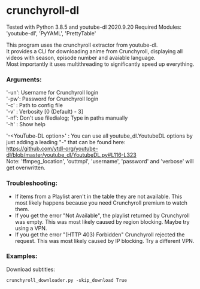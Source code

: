 # crunchyroll-dl
Tested with Python 3.8.5 and youtube-dl 2020.9.20 
Required Modules: 'youtube-dl', 'PyYAML', 'PrettyTable'

This program uses the crunchyroll extractor from youtube-dl.  
It provides a CLI for downloading anime from Crunchyroll, displaying all videos with season, episode number and avaiable language.  
Most importantly it uses multithreading to significantly speed up everything.

### Arguments:  
'-un': Username for Crunchyroll login  
'-pw': Password for Crunchyroll login  
'-c' : Path to config file  
'-v' : Verbosity [0 (Default) - 3]  
'-nf': Don't use filedialog; Type in paths manually  
'-h' : Show help  

'-\<YouTube-DL option\>' : You can use all youtube_dl.YoutubeDL options by just adding a leading "-" that can be found here:  
                           https://github.com/ytdl-org/youtube-dl/blob/master/youtube_dl/YoutubeDL.py#L116-L323  
                           Note: 'ffmpeg_location', 'outtmpl', 'username', 'password' and 'verbose' will get overwritten.

### Troubleshooting:
- If items from a Playlist aren't in the table they are not available.
  This most likely happens because you need Crunchyroll premium to watch them.
- If you get the error "Not Available", the playlist returned by Crunchyroll was empty. This was most likely caused by region blocking. Maybe try using a VPN.
- If you get the error "(HTTP 403) Forbidden" Crunchyroll rejected the request. This was most likely caused by IP blocking. Try a different VPN.

### Examples:
Download subtitles:
```
crunchyroll_downloader.py -skip_download True
```
